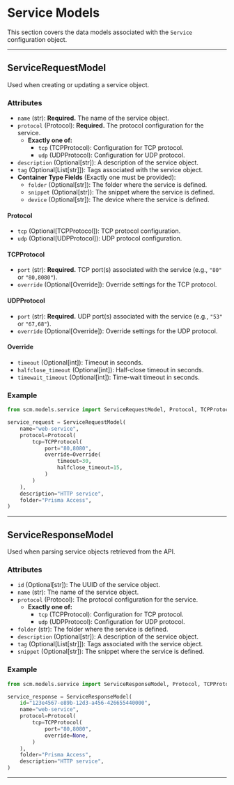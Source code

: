 # Service Models

This section covers the data models associated with the `Service` configuration object.

---

## ServiceRequestModel

Used when creating or updating a service object.

### Attributes

- `name` (str): **Required.** The name of the service object.
- `protocol` (Protocol): **Required.** The protocol configuration for the service.
    - **Exactly one of:**
        - `tcp` (TCPProtocol): Configuration for TCP protocol.
        - `udp` (UDPProtocol): Configuration for UDP protocol.
- `description` (Optional[str]): A description of the service object.
- `tag` (Optional[List[str]]): Tags associated with the service object.
- **Container Type Fields** (Exactly one must be provided):
    - `folder` (Optional[str]): The folder where the service is defined.
    - `snippet` (Optional[str]): The snippet where the service is defined.
    - `device` (Optional[str]): The device where the service is defined.

#### Protocol

- `tcp` (Optional[TCPProtocol]): TCP protocol configuration.
- `udp` (Optional[UDPProtocol]): UDP protocol configuration.

#### TCPProtocol

- `port` (str): **Required.** TCP port(s) associated with the service (e.g., `"80"` or `"80,8080"`).
- `override` (Optional[Override]): Override settings for the TCP protocol.

#### UDPProtocol

- `port` (str): **Required.** UDP port(s) associated with the service (e.g., `"53"` or `"67,68"`).
- `override` (Optional[Override]): Override settings for the UDP protocol.

#### Override

- `timeout` (Optional[int]): Timeout in seconds.
- `halfclose_timeout` (Optional[int]): Half-close timeout in seconds.
- `timewait_timeout` (Optional[int]): Time-wait timeout in seconds.

### Example

<div class="termy">

<!-- termynal -->

```python
from scm.models.service import ServiceRequestModel, Protocol, TCPProtocol, Override

service_request = ServiceRequestModel(
    name="web-service",
    protocol=Protocol(
        tcp=TCPProtocol(
            port="80,8080",
            override=Override(
                timeout=30,
                halfclose_timeout=15,
            )
        )
    ),
    description="HTTP service",
    folder="Prisma Access",
)
```

</div>


---

## ServiceResponseModel

Used when parsing service objects retrieved from the API.

### Attributes

- `id` (Optional[str]): The UUID of the service object.
- `name` (str): The name of the service object.
- `protocol` (Protocol): The protocol configuration for the service.
    - **Exactly one of:**
        - `tcp` (TCPProtocol): Configuration for TCP protocol.
        - `udp` (UDPProtocol): Configuration for UDP protocol.
- `folder` (str): The folder where the service is defined.
- `description` (Optional[str]): A description of the service object.
- `tag` (Optional[List[str]]): Tags associated with the service object.
- `snippet` (Optional[str]): The snippet where the service is defined.

### Example

<div class="termy">

<!-- termynal -->

```python
from scm.models.service import ServiceResponseModel, Protocol, TCPProtocol

service_response = ServiceResponseModel(
    id="123e4567-e89b-12d3-a456-426655440000",
    name="web-service",
    protocol=Protocol(
        tcp=TCPProtocol(
            port="80,8080",
            override=None,
        )
    ),
    folder="Prisma Access",
    description="HTTP service",
)
```

</div>


---
